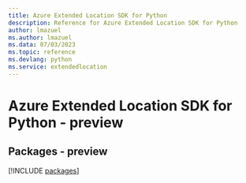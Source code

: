 ```yaml
---
title: Azure Extended Location SDK for Python
description: Reference for Azure Extended Location SDK for Python
author: lmazuel
ms.author: lmazuel
ms.data: 07/03/2023
ms.topic: reference
ms.devlang: python
ms.service: extendedlocation
---
```

# Azure Extended Location SDK for Python - preview
## Packages - preview
[!INCLUDE [packages](extended-location-index.md)]